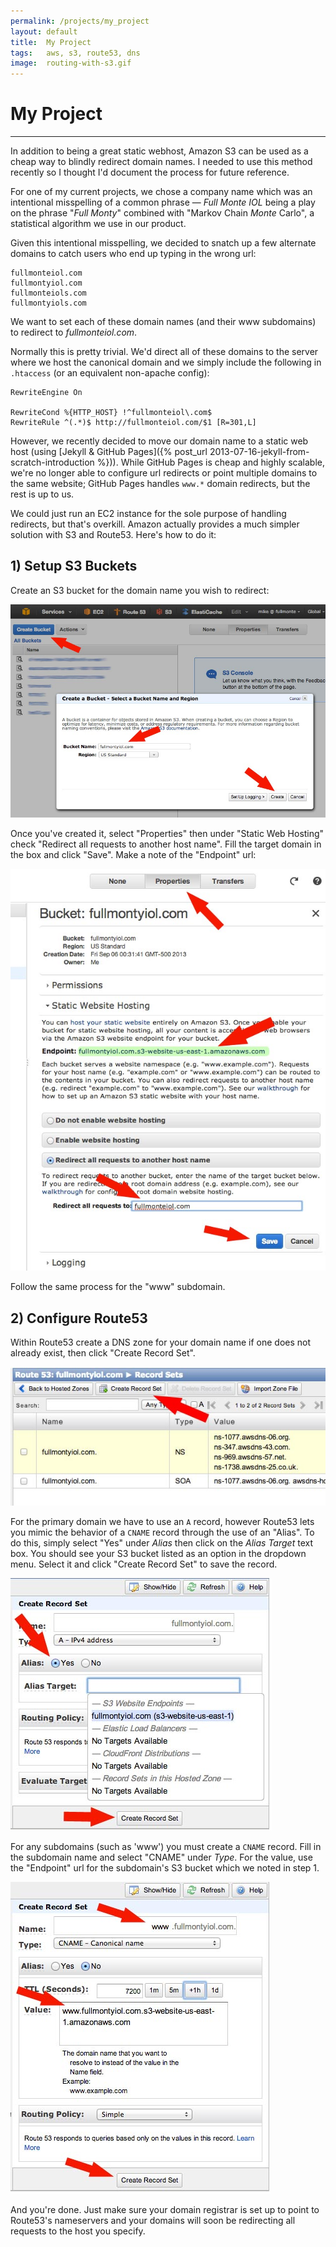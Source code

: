 ```yaml
---
permalink: /projects/my_project
layout: default
title:  My Project
tags:   aws, s3, route53, dns
image:  routing-with-s3.gif
---
```


# My Project
------------------

In addition to being a great static webhost, Amazon S3 can be used as a cheap way to blindly redirect domain names. I needed to use this method recently so I thought I'd document the process for future reference.


For one of my current projects, we chose a company name which was an intentional misspelling of a common phrase — *Full Monte IOL* being a play on the phrase "*Full Monty*" combined with "Markov Chain *Monte* Carlo", a statistical algorithm we use in our product.

Given this intentional misspelling, we decided to snatch up a few alternate domains to catch users who end up typing in the wrong url:

	fullmonteiol.com
	fullmontyiol.com
	fullmonteiols.com
	fullmontyiols.com

We want to set each of these domain names (and their www subdomains) to redirect to *fullmonteiol.com*.

Normally this is pretty trivial. We'd direct all of these domains to the server where we host the canonical domain and we simply include the following in `.htaccess` (or an equivalent non-apache config):

	RewriteEngine On
	
	RewriteCond %{HTTP_HOST} !^fullmonteiol\.com$
	RewriteRule ^(.*)$ http://fullmonteiol.com/$1 [R=301,L]

However, we recently decided to move our domain name to a static web host (using [Jekyll & GitHub Pages]({% post_url 2013-07-16-jekyll-from-scratch-introduction %})). While GitHub Pages is cheap and highly scalable, we're no longer able to configure url redirects or point multiple domains to the same website; GitHub Pages handles `www.*` domain redirects, but the rest is up to us.

We could just run an EC2 instance for the sole purpose of handling redirects, but that's overkill. Amazon actually provides a much simpler solution with S3 and Route53. Here's how to do it:

## 1) Setup S3 Buckets

Create an S3 bucket for the domain name you wish to redirect:

![Create S3 Bucket](/img/posts/redirect-s3-create-bucket.jpg)

Once you've created it, select "Properties" then under "Static Web Hosting" check "Redirect all requests to another host name". Fill the target domain in the box and click "Save". Make a note of the "Endpoint" url:

![Edit S3 Bucket Properties](/img/posts/redirect-s3-properties.jpg)

Follow the same process for the "www" subdomain.

## 2) Configure Route53

Within Route53 create a DNS zone for your domain name if one does not already exist, then click "Create Record Set".

![Create a Route 53 Record](/img/posts/redirect-route53-create-record.jpg)

For the primary domain we have to use an `A` record, however Route53 lets you mimic the behavior of a `CNAME` record through the use of an "Alias". To do this, simply select "Yes" under *Alias* then click on the *Alias Target* text box. You should see your S3 bucket listed as an option in the dropdown menu. Select it and click "Create Record Set" to save the record.

![Create A Record Alias](/img/posts/redirect-route53-create-alias.jpg)

For any subdomains (such as 'www') you must create a `CNAME` record. Fill in the subdomain name and select "CNAME" under *Type*. For the value, use the "Endpoint" url for the subdomain's S3 bucket which we noted in step 1.

![Create CNAME Record](/img/posts/redirect-route53-create-cname.jpg)

And you're done. Just make sure your domain registrar is set up to point to Route53's nameservers and your domains will soon be redirecting all requests to the host you specify.
